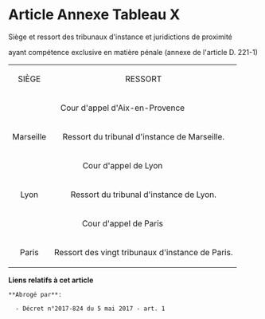 # Article Annexe Tableau X

Siège et ressort des tribunaux d'instance et juridictions de proximité

ayant compétence exclusive en matière pénale (annexe de l'article D. 221-1) 

<table>
  <tbody>
    <tr>
      <td align="center">

SIÈGE

</td>
      <td align="center">RESSORT</td>
    </tr>
    <tr>
      <td align="center" colspan="2">

Cour d'appel d'Aix-en-Provence

</td>
    </tr>
    <tr>
      <td align="center">

Marseille

</td>
      <td align="center">

Ressort du tribunal d'instance de Marseille.

</td>
    </tr>
    <tr>
      <td colspan="2" align="center">

Cour d'appel de Lyon

</td>
    </tr>
    <tr>
      <td align="center">

Lyon

</td>
      <td align="center">

Ressort du tribunal d'instance de Lyon.

</td>
    </tr>
    <tr>
      <td colspan="2" align="center">

Cour d'appel de Paris

</td>
    </tr>
    <tr>
      <td align="center">

Paris

</td>
      <td align="center">

Ressort des vingt tribunaux d'instance de Paris.

</td>
    </tr>
  </tbody>
</table>

**Liens relatifs à cet article**

	**Abrogé par**:

	  - Décret n°2017-824 du 5 mai 2017 - art. 1
